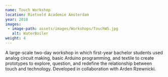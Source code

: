 ```yaml
---
name: Touch Workshop
location: Rietveld Academie Amsterdam
year: 2018
images:
 - image-path: assets/images/Workshops/TouchWS.jpg
   alt: WaterBoiler
weight: 4
---
```

A large-scale two-day workshop in which first-year bachelor students used analog circuit making, basic Arduino programming, and textile to create prototypes to explore, question, and redefine the relationship between touch and technology. Developed in collaboration with Arden Rzewnicki. 
